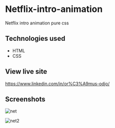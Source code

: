 # Netflix-intro-animation

Netflix intro animation pure css

## Technologies used

* HTML
* CSS

## View live site

https://www.linkedin.com/in/or%C3%A9mus-odjo/


## Screenshots

![net](https://user-images.githubusercontent.com/71552773/171847182-15165fb6-ded6-4d42-9946-4a01ed7d57ea.PNG)

![net2](https://user-images.githubusercontent.com/71552773/171847222-6d63bc84-456b-4520-b759-c1775378dc4b.PNG)
